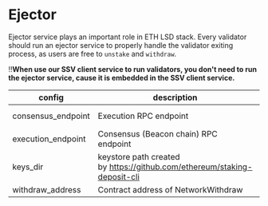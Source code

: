 # Ejector

Ejector service plays an important role in ETH LSD stack. Every validator should run an ejector service to properly handle the validator exiting process, as users are free to `unstake` and `withdraw`.

‼️**When use our SSV client service to run validators, you don't need to run the ejector service, cause it is embedded in the SSV client service.**

| config | description | example value |
| --- | --- | --- |
| consensus_endpoint | Execution RPC endpoint | https://eth-goerli.g.alchemy.com/v2/XXXXXXXXXXXXXXXXXXXXXXXXXXXXXXXX |
| execution_endpoint | Consensus (Beacon chain) RPC endpoint | https://beacon-lighthouse-goerli.stafi.io/ |
| keys_dir | keystore path created by https://github.com/ethereum/staking-deposit-cli | ./validator_keys |
| withdraw_address | Contract address of NetworkWithdraw | 0x_NETWORK_WITHDRAW_CONTRACT_ADDR |